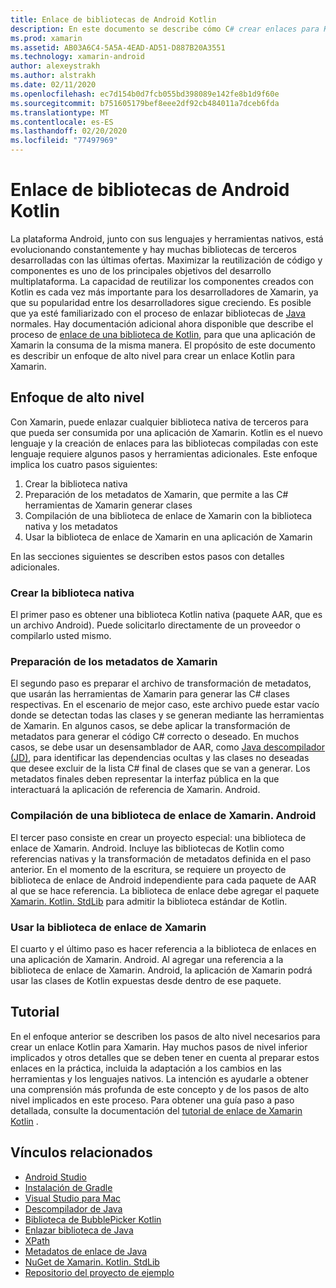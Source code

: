 ```yaml
---
title: Enlace de bibliotecas de Android Kotlin
description: En este documento se describe cómo C# crear enlaces para Kotlin código, lo que permite consumir bibliotecas nativas en una aplicación de Xamarin. Android.
ms.prod: xamarin
ms.assetid: AB03A6C4-5A5A-4EAD-AD51-D887B20A3551
ms.technology: xamarin-android
author: alexeystrakh
ms.author: alstrakh
ms.date: 02/11/2020
ms.openlocfilehash: ec7d154b0d7fcb055bd398089e142fe8b1d9f60e
ms.sourcegitcommit: b751605179bef8eee2df92cb484011a7dceb6fda
ms.translationtype: MT
ms.contentlocale: es-ES
ms.lasthandoff: 02/20/2020
ms.locfileid: "77497969"
---
```

# <a name="bind-android-kotlin-libraries"></a>Enlace de bibliotecas de Android Kotlin

La plataforma Android, junto con sus lenguajes y herramientas nativos, está evolucionando constantemente y hay muchas bibliotecas de terceros desarrolladas con las últimas ofertas. Maximizar la reutilización de código y componentes es uno de los principales objetivos del desarrollo multiplataforma. La capacidad de reutilizar los componentes creados con Kotlin es cada vez más importante para los desarrolladores de Xamarin, ya que su popularidad entre los desarrolladores sigue creciendo. Es posible que ya esté familiarizado con el proceso de enlazar bibliotecas de [Java](https://docs.microsoft.com/xamarin/android/platform/binding-java-library/) normales. Hay documentación adicional ahora disponible que describe el proceso de [enlace de una biblioteca de Kotlin](walkthrough.md), para que una aplicación de Xamarin la consuma de la misma manera. El propósito de este documento es describir un enfoque de alto nivel para crear un enlace Kotlin para Xamarin.

## <a name="high-level-approach"></a>Enfoque de alto nivel

Con Xamarin, puede enlazar cualquier biblioteca nativa de terceros para que pueda ser consumida por una aplicación de Xamarin. Kotlin es el nuevo lenguaje y la creación de enlaces para las bibliotecas compiladas con este lenguaje requiere algunos pasos y herramientas adicionales. Este enfoque implica los cuatro pasos siguientes:

1. Crear la biblioteca nativa
1. Preparación de los metadatos de Xamarin, que permite a las C# herramientas de Xamarin generar clases
1. Compilación de una biblioteca de enlace de Xamarin con la biblioteca nativa y los metadatos
1. Usar la biblioteca de enlace de Xamarin en una aplicación de Xamarin

En las secciones siguientes se describen estos pasos con detalles adicionales.

### <a name="build-the-native-library"></a>Crear la biblioteca nativa

El primer paso es obtener una biblioteca Kotlin nativa (paquete AAR, que es un archivo Android). Puede solicitarlo directamente de un proveedor o compilarlo usted mismo.

### <a name="prepare-the-xamarin-metadata"></a>Preparación de los metadatos de Xamarin

El segundo paso es preparar el archivo de transformación de metadatos, que usarán las herramientas de Xamarin para generar las C# clases respectivas. En el escenario de mejor caso, este archivo puede estar vacío donde se detectan todas las clases y se generan mediante las herramientas de Xamarin. En algunos casos, se debe aplicar la transformación de metadatos para generar el código C# correcto o deseado. En muchos casos, se debe usar un desensamblador de AAR, como [Java descompilador (JD)](http://java-decompiler.github.io/), para identificar las dependencias ocultas y las clases no deseadas que desee excluir de la lista C# final de clases que se van a generar. Los metadatos finales deben representar la interfaz pública en la que interactuará la aplicación de referencia de Xamarin. Android.

### <a name="build-a-xamarinandroid-binding-library"></a>Compilación de una biblioteca de enlace de Xamarin. Android

El tercer paso consiste en crear un proyecto especial: una biblioteca de enlace de Xamarin. Android. Incluye las bibliotecas de Kotlin como referencias nativas y la transformación de metadatos definida en el paso anterior. En el momento de la escritura, se requiere un proyecto de biblioteca de enlace de Android independiente para cada paquete de AAR al que se hace referencia. La biblioteca de enlace debe agregar el paquete [Xamarin. Kotlin. StdLib](https://www.nuget.org/packages/Xamarin.Kotlin.StdLib/) para admitir la biblioteca estándar de Kotlin.

### <a name="consume-the-xamarin-binding-library"></a>Usar la biblioteca de enlace de Xamarin

El cuarto y el último paso es hacer referencia a la biblioteca de enlaces en una aplicación de Xamarin. Android. Al agregar una referencia a la biblioteca de enlace de Xamarin. Android, la aplicación de Xamarin podrá usar las clases de Kotlin expuestas desde dentro de ese paquete.

## <a name="walkthrough"></a>Tutorial

En el enfoque anterior se describen los pasos de alto nivel necesarios para crear un enlace Kotlin para Xamarin. Hay muchos pasos de nivel inferior implicados y otros detalles que se deben tener en cuenta al preparar estos enlaces en la práctica, incluida la adaptación a los cambios en las herramientas y los lenguajes nativos. La intención es ayudarle a obtener una comprensión más profunda de este concepto y de los pasos de alto nivel implicados en este proceso. Para obtener una guía paso a paso detallada, consulte la documentación del [tutorial de enlace de Xamarin Kotlin](walkthrough.md) .

## <a name="related-links"></a>Vínculos relacionados

- [Android Studio](https://developer.android.com/studio)
- [Instalación de Gradle](https://gradle.org/install/)
- [Visual Studio para Mac](https://visualstudio.microsoft.com/downloads)
- [Descompilador de Java](http://java-decompiler.github.io/)
- [Biblioteca de BubblePicker Kotlin](https://github.com/igalata/Bubble-Picker)
- [Enlazar biblioteca de Java](https://docs.microsoft.com/xamarin/android/platform/binding-java-library/)
- [XPath](https://www.w3.org/TR/xpath/)
- [Metadatos de enlace de Java](https://docs.microsoft.com/xamarin/android/platform/binding-java-library/customizing-bindings/java-bindings-metadata)
- [NuGet de Xamarin. Kotlin. StdLib](https://www.nuget.org/packages/Xamarin.Kotlin.StdLib/)
- [Repositorio del proyecto de ejemplo](https://github.com/xamcat/xamarin-binding-kotlin-framework)
